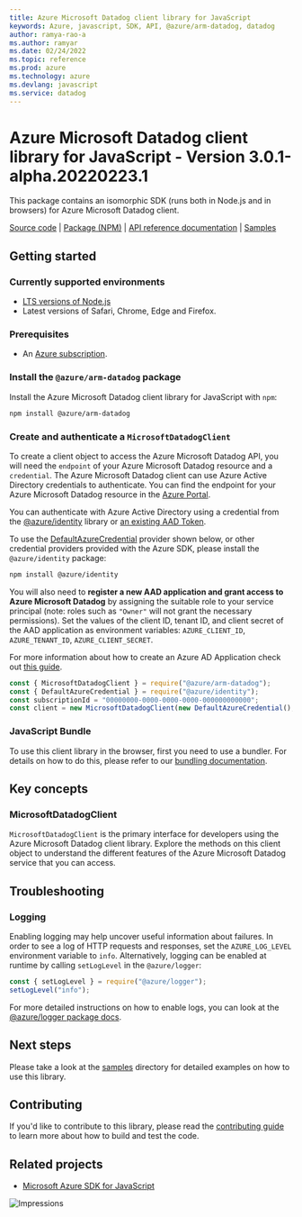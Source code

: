 ```yaml
---
title: Azure Microsoft Datadog client library for JavaScript
keywords: Azure, javascript, SDK, API, @azure/arm-datadog, datadog
author: ramya-rao-a
ms.author: ramyar
ms.date: 02/24/2022
ms.topic: reference
ms.prod: azure
ms.technology: azure
ms.devlang: javascript
ms.service: datadog
---
```

# Azure Microsoft Datadog client library for JavaScript - Version 3.0.1-alpha.20220223.1 


This package contains an isomorphic SDK (runs both in Node.js and in browsers) for Azure Microsoft Datadog client.



[Source code](https://github.com/Azure/azure-sdk-for-js/tree/main/sdk/datadog/arm-datadog) |
[Package (NPM)](https://www.npmjs.com/package/@azure/arm-datadog) |
[API reference documentation](https://docs.microsoft.com/javascript/api/@azure/arm-datadog) |
[Samples](https://github.com/Azure-Samples/azure-samples-js-management)

## Getting started

### Currently supported environments

- [LTS versions of Node.js](https://nodejs.org/about/releases/)
- Latest versions of Safari, Chrome, Edge and Firefox.

### Prerequisites

- An [Azure subscription][azure_sub].

### Install the `@azure/arm-datadog` package

Install the Azure Microsoft Datadog client library for JavaScript with `npm`:

```bash
npm install @azure/arm-datadog
```

### Create and authenticate a `MicrosoftDatadogClient`

To create a client object to access the Azure Microsoft Datadog API, you will need the `endpoint` of your Azure Microsoft Datadog resource and a `credential`. The Azure Microsoft Datadog client can use Azure Active Directory credentials to authenticate.
You can find the endpoint for your Azure Microsoft Datadog resource in the [Azure Portal][azure_portal].

You can authenticate with Azure Active Directory using a credential from the [@azure/identity][azure_identity] library or [an existing AAD Token](https://github.com/Azure/azure-sdk-for-js/blob/master/sdk/identity/identity/samples/AzureIdentityExamples.md#authenticating-with-a-pre-fetched-access-token).

To use the [DefaultAzureCredential][defaultazurecredential] provider shown below, or other credential providers provided with the Azure SDK, please install the `@azure/identity` package:

```bash
npm install @azure/identity
```

You will also need to **register a new AAD application and grant access to Azure Microsoft Datadog** by assigning the suitable role to your service principal (note: roles such as `"Owner"` will not grant the necessary permissions).
Set the values of the client ID, tenant ID, and client secret of the AAD application as environment variables: `AZURE_CLIENT_ID`, `AZURE_TENANT_ID`, `AZURE_CLIENT_SECRET`.

For more information about how to create an Azure AD Application check out [this guide](https://docs.microsoft.com/azure/active-directory/develop/howto-create-service-principal-portal).

```javascript
const { MicrosoftDatadogClient } = require("@azure/arm-datadog");
const { DefaultAzureCredential } = require("@azure/identity");
const subscriptionId = "00000000-0000-0000-0000-000000000000";
const client = new MicrosoftDatadogClient(new DefaultAzureCredential(), subscriptionId);
```


### JavaScript Bundle
To use this client library in the browser, first you need to use a bundler. For details on how to do this, please refer to our [bundling documentation](https://aka.ms/AzureSDKBundling).

## Key concepts

### MicrosoftDatadogClient

`MicrosoftDatadogClient` is the primary interface for developers using the Azure Microsoft Datadog client library. Explore the methods on this client object to understand the different features of the Azure Microsoft Datadog service that you can access.

## Troubleshooting

### Logging

Enabling logging may help uncover useful information about failures. In order to see a log of HTTP requests and responses, set the `AZURE_LOG_LEVEL` environment variable to `info`. Alternatively, logging can be enabled at runtime by calling `setLogLevel` in the `@azure/logger`:

```javascript
const { setLogLevel } = require("@azure/logger");
setLogLevel("info");
```

For more detailed instructions on how to enable logs, you can look at the [@azure/logger package docs](https://github.com/Azure/azure-sdk-for-js/tree/main/sdk/core/logger).

## Next steps

Please take a look at the [samples](https://github.com/Azure-Samples/azure-samples-js-management) directory for detailed examples on how to use this library.

## Contributing

If you'd like to contribute to this library, please read the [contributing guide](https://github.com/Azure/azure-sdk-for-js/blob/main/CONTRIBUTING.md) to learn more about how to build and test the code.

## Related projects

- [Microsoft Azure SDK for JavaScript](https://github.com/Azure/azure-sdk-for-js)

![Impressions](https://azure-sdk-impressions.azurewebsites.net/api/impressions/azure-sdk-for-js%2Fsdk%2Fdatadog%2Farm-datadog%2FREADME.png)

[azure_cli]: https://docs.microsoft.com/cli/azure
[azure_sub]: https://azure.microsoft.com/free/
[azure_sub]: https://azure.microsoft.com/free/
[azure_portal]: https://portal.azure.com
[azure_identity]: https://github.com/Azure/azure-sdk-for-js/tree/main/sdk/identity/identity
[defaultazurecredential]: https://github.com/Azure/azure-sdk-for-js/tree/main/sdk/identity/identity#defaultazurecredential

